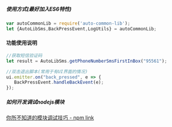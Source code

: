 ##### 使用方式(最好加入ES6特性)
```js
var autoCommonLib = require('auto-common-lib');
let {AutoLibSms,BackPressEvent,LogUtils} = autoCommonLib;
```

#### 功能使用说明
```js
//获取短信验证码
let result = AutoLibSms.getPhoneNumberSmsFirstInBox("95561");

//双击退出脚本(常用于有UI界面的情况)
ui.emitter.on("back_pressed", e => {
   BackPressEvent.handleBackEvent(e);
});
```


##### 如何开发调试nodejs模块

[你所不知道的模块调试技巧 - npm link](https://github.com/atian25/blog/issues/17)